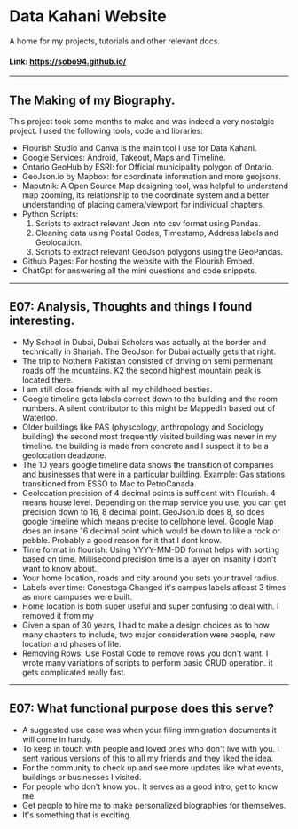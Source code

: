# Data Kahani Website
A home for my projects, tutorials and other relevant docs.
#### Link: https://sobo94.github.io/

----
## The Making of my Biography.
This project took some months to make and was indeed a very nostalgic project.
I used the following tools, code and libraries:

- Flourish Studio and Canva is the main tool I use for Data Kahani.
- Google Services: Android, Takeout, Maps and Timeline. 
- Ontario GeoHub by ESRI:  for Official municipality polygon of Ontario.
- GeoJson.io by Mapbox: for coordinate information and more geojsons.
- Maputnik: A Open Source Map designing tool, was helpful to understand map zooming, its relationship
  to the coordinate system and a better understanding of placing camera/viewport for individual chapters.  
- Python Scripts: 
	1) Scripts to extract relevant Json into csv format using Pandas. 
	2) Cleaning data using Postal Codes, Timestamp, Address labels and Geolocation. 
	3) Scripts to extract relevant GeoJson polygons using the GeoPandas.    
- Github Pages: For hosting the website with the Flourish Embed. 
- ChatGpt for answering all the mini questions and code snippets.

----
## E07: Analysis, Thoughts and things I found interesting.
- My School in Dubai, Dubai Scholars was actually at the border and technically in Sharjah. The GeoJson for Dubai actually gets that right.
- The trip to Nothern Pakistan consisted of driving on semi permenant roads off the mountains. K2 the second highest mountain peak is located there.
- I am still close friends with all my childhood besties. 
- Google timeline gets labels correct down to the building and the room numbers. A silent contributor to this might be MappedIn based out of Waterloo.
- Older buildings like PAS (physcology, anthropology and Sociology building) the second most frequently visited building was never in my timeline.
  the building is made from concrete and I suspect it to be a geolocation deadzone.
- The 10 years google timeline data shows the transition of companies and businesses that were in a particular building. Example: Gas stations transitioned from ESSO to Mac to PetroCanada.
- Geolocation precision of 4 decimal points is sufficent with Flourish. 4 means house level. Depending on the map service you use, you can get precision down to 16, 8 decimal point.
  GeoJson.io does 8, so does google timeline which means precise to cellphone level. Google Map does an insane 16 decimal point which would be down to like a rock or pebble. Probably a good reason for it that I dont know.
- Time format in flourish: Using YYYY-MM-DD format helps with sorting based on time. Millisecond precision time is a layer on insanity I don't want to know about.
- Your home location, roads and city around you sets your travel radius. 
- Labels over time: Conestoga Changed it's campus labels atleast 3 times as more campuses were built.
- Home location is both super useful and super confusing to deal with. I removed it from my 
- Given a span of 30 years, I had to make a design choices as to how many chapters to include, two major consideration were people, new location and phases of life.
- Removing Rows: Use Postal Code to remove rows you don't want. I wrote many variations of scripts to perform basic CRUD operation. it gets complicated really fast.
  
 ----
## E07: What functional purpose does this serve?
- A suggested use case was when your filing immigration documents it will come in handy.
- To keep in touch with people and loved ones who don't live with you. I sent various versions of this to all my friends and they liked the idea.
- For the community to check up and see more updates like what events, buildings or businesses I visited.
- For people who don't know you. It serves as a good intro, get to know me.
- Get people to hire me to make personalized biographies for themselves.
- It's something that is exciting.
